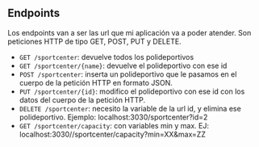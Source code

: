## Endpoints
Los endpoints van a ser las url que mi aplicación va a poder atender. Son peticiones HTTP de tipo GET, POST, PUT y DELETE.

- `GET /sportcenter`: devuelve todos los polideportivos
- `GET /sportcenter/{name}`: devuelve el polideportivo con ese id
- `POST /sportcenter`: inserta un polideportivo que le pasamos en el cuerpo de la petición HTTP en formato JSON.
- `PUT /sportcenter/{id}`: modifico el polideportivo con ese id con los datos del cuerpo de la petición HTTP.
- `DELETE /sportcenter`: necesito la variable de la url id, y elimina ese polideportivo. Ejemplo: localhost:3030/sportcenter?id=2
- `GET /sportcenter/capacity`: con variables min y max. EJ: localhost:3030//sportcenter/capacity?min=XX&max=ZZ